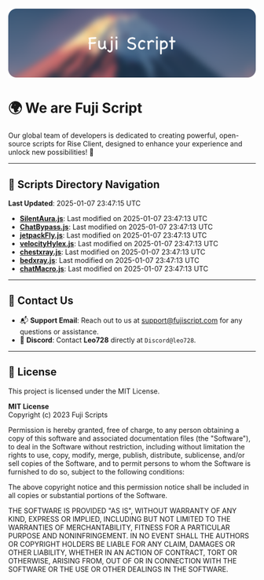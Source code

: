 ![Banner](.github/b.webp)

# 🌍 **We are Fuji Script**

Our global team of developers is dedicated to creating powerful, open-source scripts for Rise Client, designed to enhance your experience and unlock new possibilities! 🌟

---
<!-- SCRIPTS_NAVIGATION_START -->
## 📂 **Scripts Directory Navigation**

**Last Updated**: 2025-01-07 23:47:15 UTC

- **[SilentAura.js](scripts/SilentAura.js)**: Last modified on 2025-01-07 23:47:13 UTC
- **[ChatBypass.js](scripts/ChatBypass.js)**: Last modified on 2025-01-07 23:47:13 UTC
- **[jetpackFly.js](scripts/jetpackFly.js)**: Last modified on 2025-01-07 23:47:13 UTC
- **[velocityHylex.js](scripts/velocityHylex.js)**: Last modified on 2025-01-07 23:47:13 UTC
- **[chestxray.js](scripts/chestxray.js)**: Last modified on 2025-01-07 23:47:13 UTC
- **[bedxray.js](scripts/bedxray.js)**: Last modified on 2025-01-07 23:47:13 UTC
- **[chatMacro.js](scripts/chatMacro.js)**: Last modified on 2025-01-07 23:47:13 UTC

<!-- SCRIPTS_NAVIGATION_END -->

---

## 💬 **Contact Us**  
- 📬 **Support Email**: Reach out to us at [support@fujiscript.com](mailto:support@fujiscript.com) for any questions or assistance.  
- 💬 **Discord**: Contact **Leo728** directly at `Discord@leo728`.

---

## 📜 **License**

This project is licensed under the MIT License.  

**MIT License**  
Copyright (c) 2023 Fuji Scripts  

Permission is hereby granted, free of charge, to any person obtaining a copy of this software and associated documentation files (the "Software"), to deal in the Software without restriction, including without limitation the rights to use, copy, modify, merge, publish, distribute, sublicense, and/or sell copies of the Software, and to permit persons to whom the Software is furnished to do so, subject to the following conditions:  

The above copyright notice and this permission notice shall be included in all copies or substantial portions of the Software.  

THE SOFTWARE IS PROVIDED "AS IS", WITHOUT WARRANTY OF ANY KIND, EXPRESS OR IMPLIED, INCLUDING BUT NOT LIMITED TO THE WARRANTIES OF MERCHANTABILITY, FITNESS FOR A PARTICULAR PURPOSE AND NONINFRINGEMENT. IN NO EVENT SHALL THE AUTHORS OR COPYRIGHT HOLDERS BE LIABLE FOR ANY CLAIM, DAMAGES OR OTHER LIABILITY, WHETHER IN AN ACTION OF CONTRACT, TORT OR OTHERWISE, ARISING FROM, OUT OF OR IN CONNECTION WITH THE SOFTWARE OR THE USE OR OTHER DEALINGS IN THE SOFTWARE.  
